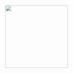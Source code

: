 # <div id="header" align="center">
  <img src="https://i.giphy.com/Q2T7BXRiDFPJcPoA7Z.webp" width="200"/>
</div>
